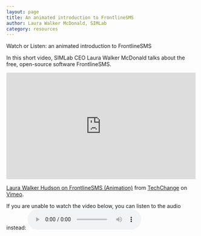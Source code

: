 ```yaml
---
layout: page
title: An animated introduction to FrontlineSMS
author: Laura Walker McDonald, SIMLab
category: resources
---
```

Watch or Listen: an animated introduction to FrontlineSMS

In this short video, SIMLab CEO Laura Walker McDonald talks about the free, open-source software FrontlineSMS.

<iframe src="https://player.vimeo.com/video/52691384" width="500" height="281" frameborder="0" webkitallowfullscreen mozallowfullscreen allowfullscreen></iframe>
<p><a href="https://vimeo.com/52691384">Laura Walker Hudson on FrontlineSMS (Animation)</a> from <a href="https://vimeo.com/techchange">TechChange</a> on <a href="https://vimeo.com">Vimeo</a>.</p>

If you are unable to watch the video below, you can listen to the audio instead:
<audio controls>
  <source src="http://simlab.org/resources/coursem4cso/files/LWH%20on%20FrontlineSMS.mp3" type="audio/mpeg">
Your browser does not support the audio element.
</audio>
